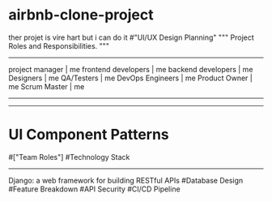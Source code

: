 # airbnb-clone-project
ther projet is vire hart but i can do it 
#"UI/UX Design Planning"
"""
Project Roles and Responsibilities.
"""
___
project manager | me 
frontend developers | me 
backend developers  | me
Designers | me 
QA/Testers | me
DevOps Engineers | me 
Product Owner | me 
Scrum Master | me
___
___
# UI Component Patterns
#["Team Roles"]
#Technology Stack
___
Django: a web framework for building RESTful APIs
#Database Design
#Feature Breakdown
#API Security
#CI/CD Pipeline

